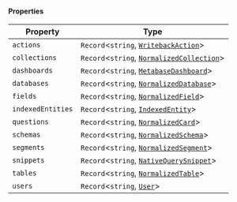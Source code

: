 #### Properties

| Property                                       | Type                                                                  |
| ---------------------------------------------- | --------------------------------------------------------------------- |
| <a id="actions"></a> `actions`                 | `Record`<`string`, [`WritebackAction`](WritebackAction.md)>           |
| <a id="collections"></a> `collections`         | `Record`<`string`, [`NormalizedCollection`](NormalizedCollection.md)> |
| <a id="dashboards"></a> `dashboards`           | `Record`<`string`, [`MetabaseDashboard`](../MetabaseDashboard.md)>    |
| <a id="databases"></a> `databases`             | `Record`<`string`, [`NormalizedDatabase`](NormalizedDatabase.md)>     |
| <a id="fields"></a> `fields`                   | `Record`<`string`, [`NormalizedField`](NormalizedField.md)>           |
| <a id="indexedentities"></a> `indexedEntities` | `Record`<`string`, [`IndexedEntity`](IndexedEntity.md)>               |
| <a id="questions"></a> `questions`             | `Record`<`string`, [`NormalizedCard`](NormalizedCard.md)>             |
| <a id="schemas"></a> `schemas`                 | `Record`<`string`, [`NormalizedSchema`](NormalizedSchema.md)>         |
| <a id="segments"></a> `segments`               | `Record`<`string`, [`NormalizedSegment`](NormalizedSegment.md)>       |
| <a id="snippets"></a> `snippets`               | `Record`<`string`, [`NativeQuerySnippet`](NativeQuerySnippet.md)>     |
| <a id="tables"></a> `tables`                   | `Record`<`string`, [`NormalizedTable`](NormalizedTable.md)>           |
| <a id="users"></a> `users`                     | `Record`<`string`, [`User`](User.md)>                                 |
